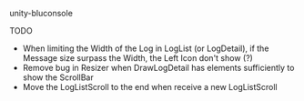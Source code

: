 unity-bluconsole

TODO
* When limiting the Width of the Log in LogList (or LogDetail), if the Message size surpass the Width, the Left Icon don't show (?)
* Remove bug in Resizer when DrawLogDetail has elements sufficiently to show the ScrollBar
* Move the LogListScroll to the end when receive a new LogListScroll
